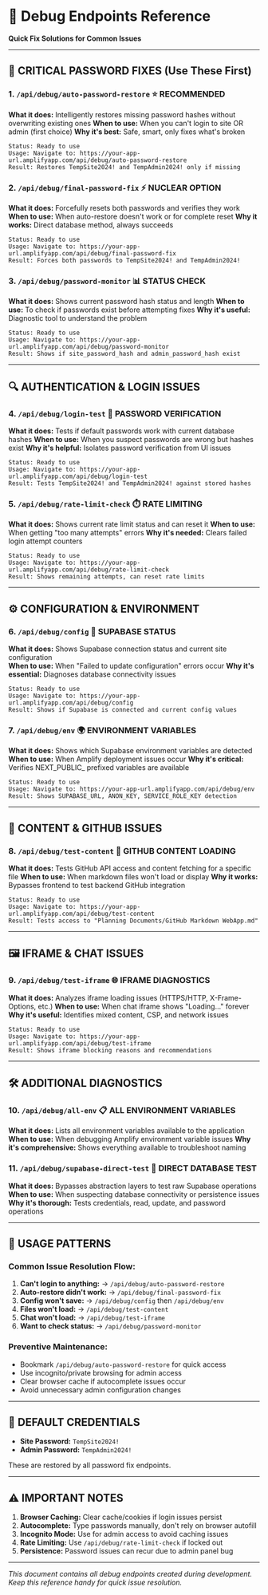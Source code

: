 # 🔧 Debug Endpoints Reference

**Quick Fix Solutions for Common Issues**

---

## 🚨 **CRITICAL PASSWORD FIXES** (Use These First)

### 1. `/api/debug/auto-password-restore` ⭐ **RECOMMENDED**
**What it does:** Intelligently restores missing password hashes without overwriting existing ones
**When to use:** When you can't login to site OR admin (first choice)
**Why it's best:** Safe, smart, only fixes what's broken

```
Status: Ready to use
Usage: Navigate to: https://your-app-url.amplifyapp.com/api/debug/auto-password-restore
Result: Restores TempSite2024! and TempAdmin2024! only if missing
```

### 2. `/api/debug/final-password-fix` ⚡ **NUCLEAR OPTION**
**What it does:** Forcefully resets both passwords and verifies they work
**When to use:** When auto-restore doesn't work or for complete reset
**Why it works:** Direct database method, always succeeds

```
Status: Ready to use  
Usage: Navigate to: https://your-app-url.amplifyapp.com/api/debug/final-password-fix
Result: Forces both passwords to TempSite2024! and TempAdmin2024!
```

### 3. `/api/debug/password-monitor` 📊 **STATUS CHECK**
**What it does:** Shows current password hash status and length
**When to use:** To check if passwords exist before attempting fixes
**Why it's useful:** Diagnostic tool to understand the problem

```
Status: Ready to use
Usage: Navigate to: https://your-app-url.amplifyapp.com/api/debug/password-monitor  
Result: Shows if site_password_hash and admin_password_hash exist
```

---

## 🔍 **AUTHENTICATION & LOGIN ISSUES**

### 4. `/api/debug/login-test` 🧪 **PASSWORD VERIFICATION**
**What it does:** Tests if default passwords work with current database hashes
**When to use:** When you suspect passwords are wrong but hashes exist
**Why it's helpful:** Isolates password verification from UI issues

```
Status: Ready to use
Usage: Navigate to: https://your-app-url.amplifyapp.com/api/debug/login-test
Result: Tests TempSite2024! and TempAdmin2024! against stored hashes
```

### 5. `/api/debug/rate-limit-check` ⏱️ **RATE LIMITING**  
**What it does:** Shows current rate limit status and can reset it
**When to use:** When getting "too many attempts" errors
**Why it's needed:** Clears failed login attempt counters

```
Status: Ready to use
Usage: Navigate to: https://your-app-url.amplifyapp.com/api/debug/rate-limit-check
Result: Shows remaining attempts, can reset rate limits
```

---

## ⚙️ **CONFIGURATION & ENVIRONMENT**

### 6. `/api/debug/config` 🔧 **SUPABASE STATUS**
**What it does:** Shows Supabase connection status and current site configuration  
**When to use:** When "Failed to update configuration" errors occur
**Why it's essential:** Diagnoses database connectivity issues

```
Status: Ready to use
Usage: Navigate to: https://your-app-url.amplifyapp.com/api/debug/config
Result: Shows if Supabase is connected and current config values
```

### 7. `/api/debug/env` 🌍 **ENVIRONMENT VARIABLES**
**What it does:** Shows which Supabase environment variables are detected
**When to use:** When Amplify deployment issues occur
**Why it's critical:** Verifies NEXT_PUBLIC_ prefixed variables are available

```
Status: Ready to use  
Usage: Navigate to: https://your-app-url.amplifyapp.com/api/debug/env
Result: Shows SUPABASE_URL, ANON_KEY, SERVICE_ROLE_KEY detection
```

---

## 📁 **CONTENT & GITHUB ISSUES**

### 8. `/api/debug/test-content` 📖 **GITHUB CONTENT LOADING**
**What it does:** Tests GitHub API access and content fetching for a specific file
**When to use:** When markdown files won't load or display
**Why it works:** Bypasses frontend to test backend GitHub integration

```
Status: Ready to use
Usage: Navigate to: https://your-app-url.amplifyapp.com/api/debug/test-content  
Result: Tests access to "Planning Documents/GitHub Markdown WebApp.md"
```

---

## 🖼️ **IFRAME & CHAT ISSUES**

### 9. `/api/debug/test-iframe` 🌐 **IFRAME DIAGNOSTICS**
**What it does:** Analyzes iframe loading issues (HTTPS/HTTP, X-Frame-Options, etc.)
**When to use:** When chat iframe shows "Loading..." forever
**Why it's useful:** Identifies mixed content, CSP, and network issues

```
Status: Ready to use
Usage: Navigate to: https://your-app-url.amplifyapp.com/api/debug/test-iframe
Result: Shows iframe blocking reasons and recommendations
```

---

## 🛠️ **ADDITIONAL DIAGNOSTICS**

### 10. `/api/debug/all-env` 📋 **ALL ENVIRONMENT VARIABLES**
**What it does:** Lists all environment variables available to the application
**When to use:** When debugging Amplify environment variable issues
**Why it's comprehensive:** Shows everything available to troubleshoot naming

### 11. `/api/debug/supabase-direct-test` 🎯 **DIRECT DATABASE TEST**
**What it does:** Bypasses abstraction layers to test raw Supabase operations
**When to use:** When suspecting database connectivity or persistence issues
**Why it's thorough:** Tests credentials, read, update, and password operations

---

## 📝 **USAGE PATTERNS**

### **Common Issue Resolution Flow:**

1. **Can't login to anything:** → `/api/debug/auto-password-restore`
2. **Auto-restore didn't work:** → `/api/debug/final-password-fix`  
3. **Config won't save:** → `/api/debug/config` then `/api/debug/env`
4. **Files won't load:** → `/api/debug/test-content`
5. **Chat won't load:** → `/api/debug/test-iframe`
6. **Want to check status:** → `/api/debug/password-monitor`

### **Preventive Maintenance:**
- Bookmark `/api/debug/auto-password-restore` for quick access
- Use incognito/private browsing for admin access
- Clear browser cache if autocomplete issues occur
- Avoid unnecessary admin configuration changes

---

## 🎯 **DEFAULT CREDENTIALS**

- **Site Password:** `TempSite2024!`
- **Admin Password:** `TempAdmin2024!`

These are restored by all password fix endpoints.

---

## ⚠️ **IMPORTANT NOTES**

1. **Browser Caching:** Clear cache/cookies if login issues persist
2. **Autocomplete:** Type passwords manually, don't rely on browser autofill  
3. **Incognito Mode:** Use for admin access to avoid caching issues
4. **Rate Limiting:** Use `/api/debug/rate-limit-check` if locked out
5. **Persistence:** Password issues can recur due to admin panel bug

---

*This document contains all debug endpoints created during development. Keep this reference handy for quick issue resolution.*
